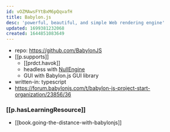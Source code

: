 ```yaml
---
id: vOZMAwsFYtBxM6pQqvafH
title: Babylon.js
desc: 'powerful, beautiful, and simple Web rendering engine'
updated: 1699381232068
created: 1644851083649
---
```


- repo: https://github.com/BabylonJS
- [[p.supports]] 
  - [[prdct.havok]] 
  - headless with [NullEngine](https://doc.babylonjs.com/setup/support/serverSide)
  - GUI with Babylon.js GUI library
- written-in: typescript
-  https://forum.babylonjs.com/t/babylon-js-project-start-organization/23856/36

### [[p.hasLearningResource]]

- [[book.going-the-distance-with-babylonjs]]
